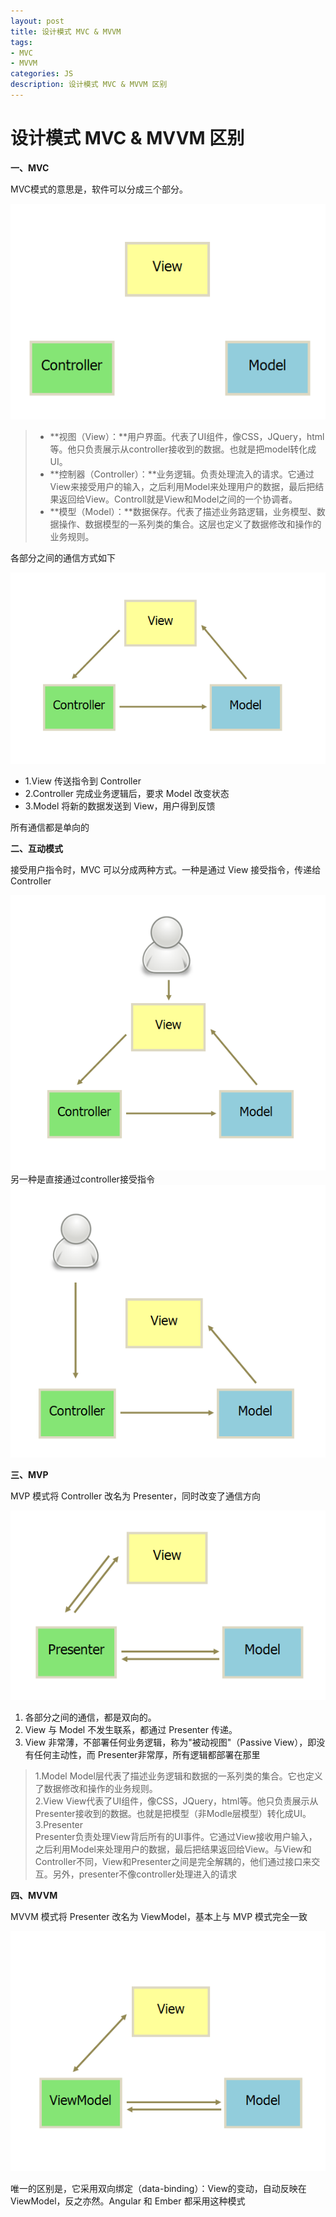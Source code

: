 ```yaml
---
layout: post
title: 设计模式 MVC & MVVM
tags:
- MVC
- MVVM
categories: JS
description: 设计模式 MVC & MVVM 区别
---
```

# 设计模式 MVC & MVVM 区别

**一、MVC**

MVC模式的意思是，软件可以分成三个部分。
<div class="rd">
<img src="/assets/images/2016/7-8-9/9-21-1.png" />
</div>

> + **视图（View）：**用户界面。代表了UI组件，像CSS，JQuery，html等。他只负责展示从controller接收到的数据。也就是把model转化成UI。
> + **控制器（Controller）：**业务逻辑。负责处理流入的请求。它通过View来接受用户的输入，之后利用Model来处理用户的数据，最后把结果返回给View。Controll就是View和Model之间的一个协调者。
> + **模型（Model）：**数据保存。代表了描述业务路逻辑，业务模型、数据操作、数据模型的一系列类的集合。这层也定义了数据修改和操作的业务规则。

各部分之间的通信方式如下
<div class="rd">
<img src="/assets/images/2016/7-8-9/9-21-2.png" />
</div>

- 1.View 传送指令到 Controller
- 2.Controller 完成业务逻辑后，要求 Model 改变状态
- 3.Model 将新的数据发送到 View，用户得到反馈

所有通信都是单向的

**二、互动模式**

接受用户指令时，MVC 可以分成两种方式。一种是通过 View 接受指令，传递给 Controller
<div class="rd">
<img src="/assets/images/2016/7-8-9/9-21-3.png" />
</div>
另一种是直接通过controller接受指令
<div class="rd">
<img src="/assets/images/2016/7-8-9/9-21-4.png" />
</div>

**三、MVP**

MVP 模式将 Controller 改名为 Presenter，同时改变了通信方向
<div class="rd">
<img src="/assets/images/2016/7-8-9/9-21-5.png" />
</div>

1. 各部分之间的通信，都是双向的。
2. View 与 Model 不发生联系，都通过 Presenter 传递。
3. View 非常薄，不部署任何业务逻辑，称为"被动视图"（Passive View），即没有任何主动性，而 Presenter非常厚，所有逻辑都部署在那里

> 1.Model
Model层代表了描述业务逻辑和数据的一系列类的集合。它也定义了数据修改和操作的业务规则。  
> 2.View
View代表了UI组件，像CSS，JQuery，html等。他只负责展示从Presenter接收到的数据。也就是把模型（非Modle层模型）转化成UI。  
> 3.Presenter  
Presenter负责处理View背后所有的UI事件。它通过View接收用户输入，之后利用Model来处理用户的数据，最后把结果返回给View。与View和Controller不同，View和Presenter之间是完全解耦的，他们通过接口来交互。另外，presenter不像controller处理进入的请求

**四、MVVM**

MVVM 模式将 Presenter 改名为 ViewModel，基本上与 MVP 模式完全一致
<div class="rd">
<img src="/assets/images/2016/7-8-9/9-21-6.png" />
</div>

唯一的区别是，它采用双向绑定（data-binding）：View的变动，自动反映在 ViewModel，反之亦然。Angular 和 Ember 都采用这种模式


























